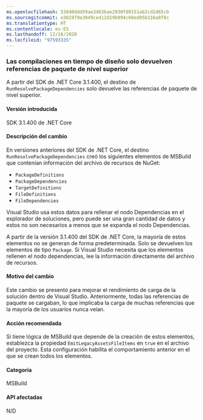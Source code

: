 ```yaml
---
ms.openlocfilehash: 53840ddd59ae3463bae2930fd0151ab2cd2d65cb
ms.sourcegitcommit: e301979e3049ce412d19b094c60ed95b316a8f8c
ms.translationtype: HT
ms.contentlocale: es-ES
ms.lasthandoff: 12/16/2020
ms.locfileid: "97593335"
---
```

### <a name="design-time-builds-only-return-top-level-package-references"></a>Las compilaciones en tiempo de diseño solo devuelven referencias de paquete de nivel superior

A partir del SDK de .NET Core 3.1.400, el destino de `RunResolvePackageDependencies` solo devuelve las referencias de paquete de nivel superior.

#### <a name="version-introduced"></a>Versión introducida

SDK 3.1.400 de .NET Core

#### <a name="change-description"></a>Descripción del cambio

En versiones anteriores del SDK de .NET Core, el destino `RunResolvePackageDependencies` creó los siguientes elementos de MSBuild que contenían información del archivo de recursos de NuGet:

- `PackageDefinitions`
- `PackageDependencies`
- `TargetDefinitions`
- `FileDefinitions`
- `FileDependencies`

Visual Studio usa estos datos para rellenar el nodo Dependencias en el explorador de soluciones, pero puede ser una gran cantidad de datos y estos no son necesarios a menos que se expanda el nodo Dependencias.

A partir de la versión 3.1.400 del SDK de .NET Core, la mayoría de estos elementos no se generan de forma predeterminada. Solo se devuelven los elementos de tipo `Package`. Si Visual Studio necesita que los elementos rellenen el nodo dependencias, lee la información directamente del archivo de recursos.

#### <a name="reason-for-change"></a>Motivo del cambio

Este cambio se presentó para mejorar el rendimiento de carga de la solución dentro de Visual Studio. Anteriormente, todas las referencias de paquete se cargaban, lo que implicaba la carga de muchas referencias que la mayoría de los usuarios nunca veían.

#### <a name="recommended-action"></a>Acción recomendada

Si tiene lógica de MSBuild que depende de la creación de estos elementos, establezca la propiedad `EmitLegacyAssetsFileItems` en `true` en el archivo del proyecto. Esta configuración habilita el comportamiento anterior en el que se crean todos los elementos.

#### <a name="category"></a>Categoría

MSBuild

#### <a name="affected-apis"></a>API afectadas

N/D
